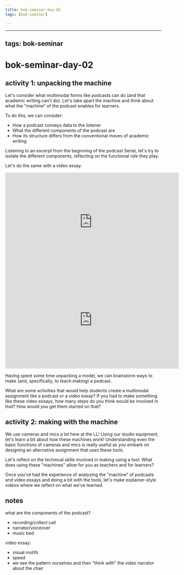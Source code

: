 ```yaml
---
title: bok-seminar-day-02
tags: [bok-seminar]

---
```


---
tags: bok-seminar
---

# bok-seminar-day-02

## activity 1: unpacking the machine
Let's consider what multimodal forms like podcasts can do (and that academic writing can't do). Let's take apart the machine and think about what the "machine" of the podcast enables for learners.

To do this, we can consider:
* How a podcast conveys data to the listener
* What the different components of the podcast are
* How its structure differs from the conventional moves of academic writing

Listening to an excerpt from the beginning of the podcast Serial, let's try to isolate the different components, reflecting on the functional role they play. 

Let's do the same with a video essay.

<iframe width="560" height="315" src="https://www.youtube.com/embed/iMiQeS1XywA" title="YouTube video player" frameborder="0" allow="accelerometer; autoplay; clipboard-write; encrypted-media; gyroscope; picture-in-picture" allowfullscreen></iframe>

<iframe width="560" height="315" src="https://www.youtube.com/embed/_V10kWLh71U" title="YouTube video player" frameborder="0" allow="accelerometer; autoplay; clipboard-write; encrypted-media; gyroscope; picture-in-picture" allowfullscreen></iframe>


Having spent some time unpacking a model, we can brainstorm ways to make (and, specifically, to teach making) a podcast.

What are some activities that would help students create a multimodal assignment like a podcast or a video essay? If you had to make something like these video essays, how many steps do you think would be involved in that? How would you get them started on that?

## activity 2: making with the machine
We use cameras and mics a lot here at the LL! Using our studio equipment, let's learn a bit about how these machines work! Understanding even the basic functions of cameras and mics is really useful as you embark on designing an alternative assignment that uses these tools.

Let's reflect on the techincal skills involved in making using a tool: What does using these "machines" allow for you as teachers and for learners?

Once you've had the experience of analyzing the "machine" of podcasts and video essays and doing a bit with the tools, let's make explainer-style videos where we reflect on what we've learned.

## notes

what are the components of the podcast?
* recording/collect call
* narrator/voiceover
* music bed

video essay:
* visual motifs
* speed
* we see the pattern ourselves and then "think with" the video narrator about the chair